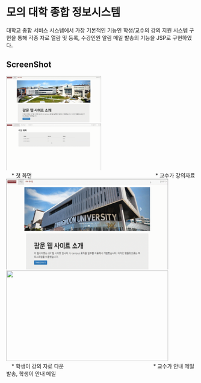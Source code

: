 # 모의 대학 종합 정보시스템 
대학교 종합 서비스 시스템에서 가장 기본적인 기능인 학생/교수의 강의 지원 시스템 구현을 통해 각종 자료 열람 및 등록, 수강인원 알림 메일 발송의 기능을 JSP로 구현하였다.

ScreenShot
----------------
<div>
  <div>
  <img src="./readme_images/1.UI.gif" width= "50%" > 
  <img src="./readme_images/2.강의자료등록.gif" width= "50%" >
  </div>
 </div>&emsp;* 첫 화면&emsp;&emsp;&emsp;&emsp;&emsp;&emsp;&emsp;&emsp;&emsp;&emsp;&emsp;&emsp;&emsp;&emsp;&emsp;&emsp;&emsp;&emsp;&emsp;&emsp;&emsp;&emsp;&emsp;&ensp;* 교수가 강의자료 
<div>  
  <img src="./readme_images/3.강의자료다운.gif" width= "430" height="240"> 
  <img src="./readme_images/4.안내메일.gif" width= "430" height="240">
</div>
 </div>&emsp;* 학생이 강의 자료 다운&emsp;&emsp;&emsp;&emsp;&emsp;&emsp;&emsp;&emsp;&emsp;&emsp;&emsp;&emsp;&emsp;&emsp;&emsp;&emsp;&emsp;* 교수가 안내 메일 발송, 학생이 안내 메일 

